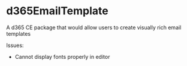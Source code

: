 # d365EmailTemplate

A d365 CE package that would allow users to create visually rich email templates

Issues:

- Cannot display fonts properly in editor
